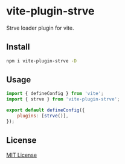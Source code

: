 # vite-plugin-strve

Strve loader plugin for vite.

## Install

```bash
npm i vite-plugin-strve -D
```

## Usage

```js
import { defineConfig } from 'vite';
import { strve } from 'vite-plugin-strve';

export default defineConfig({
	plugins: [strve()],
});
```

## License

[MIT License](https://opensource.org/licenses/MIT)
